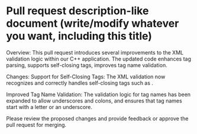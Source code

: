# Pull request description-like document (write/modify whatever you want, including this title) 
Overview:
This pull request introduces several improvements to the XML validation logic within our C++ application. The updated code enhances tag parsing, supports self-closing tags, improves tag name validation.

Changes:
Support for Self-Closing Tags: The XML validation now recognizes and correctly handles self-closing tags such as <tag/>.

Improved Tag Name Validation: The validation logic for tag names has been expanded to allow underscores and colons, and ensures that tag names start with a letter or an underscore.

Please review the proposed changes and provide feedback or approve the pull request for merging.